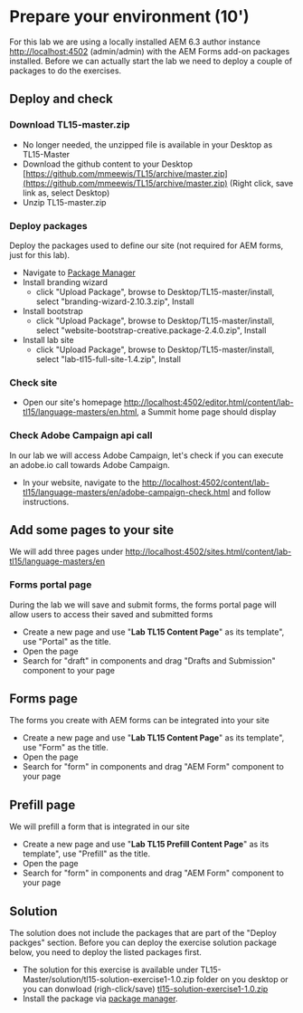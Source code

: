 # Prepare your environment (10')

For this lab we are using a locally installed AEM 6.3 author instance [http://localhost:4502](http://localhost:4502) (admin/admin) with the AEM Forms add-on packages installed. Before we can actually start the lab we need to deploy a couple of packages to do the exercises.

## Deploy and check

### Download TL15-master.zip

* No longer needed, the unzipped file is available in your Desktop as TL15-Master
* Download the github content to your Desktop [https://github.com/mmeewis/TL15/archive/master.zip](https://github.com/mmeewis/TL15/archive/master.zip) (Right click, save link as, select Desktop)
* Unzip TL15-master.zip

### Deploy packages

Deploy the packages used to define our site (not required for AEM forms, just for this lab). 

* Navigate to [Package Manager](http://localhost:4502/crx/packmgr/index.jsp)
* Install branding wizard
     * click "Upload Package", browse to Desktop/TL15-master/install, select "branding-wizard-2.10.3.zip", Install
* Install bootstrap
     * click "Upload Package", browse to Desktop/TL15-master/install, select "website-bootstrap-creative.package-2.4.0.zip", Install
* Install lab site
     * click "Upload Package", browse to Desktop/TL15-master/install, select "lab-tl15-full-site-1.4.zip", Install

### Check site

* Open our site's homepage [http://localhost:4502/editor.html/content/lab-tl15/language-masters/en.html](http://localhost:4502/editor.html/content/lab-tl15/language-masters/en.html), a Summit home page should display

### Check Adobe Campaign api call

In our lab we will access Adobe Campaign, let's check if you can execute an adobe.io call towards Adobe Campaign.

* In your website, navigate to the [http://localhost:4502/content/lab-tl15/language-masters/en/adobe-campaign-check.html](http://localhost:4502/content/lab-tl15/language-masters/en/adobe-campaign-check.html) and follow instructions.

## Add some pages to your site

We will add three pages under [http://localhost:4502/sites.html/content/lab-tl15/language-masters/en](http://localhost:4502/sites.html/content/lab-tl15/language-masters/en)

### Forms portal page

During the lab we will save and submit forms, the forms portal page will allow users to access their saved and submitted forms

* Create a new page and use "**Lab TL15 Content Page**" as its template", use "Portal" as the title.
* Open the page
* Search for "draft" in components and drag "Drafts and Submission" component to your page

## Forms page

The forms you create with AEM forms can be integrated into your site

* Create a new page and use "**Lab TL15 Content Page**" as its template", use "Form" as the title.
* Open the page
* Search for "form" in components and drag "AEM Form" component to your page

## Prefill page

We will prefill a form that is integrated in our site

* Create a new page and use "**Lab TL15 Prefill Content Page**" as its template", use "Prefill" as the title.
* Open the page
* Search for "form" in components and drag "AEM Form" component to your page

## Solution

The solution does not include the packages that are part of the "Deploy packges" section. Before you can deploy the exercise solution package below, you need to deploy the listed packages first.

* The solution for this exercise is available under TL15-Master/solution/tl15-solution-exercise1-1.0.zip folder on you desktop or you can donwload (righ-click/save) [tl15-solution-exercise1-1.0.zip](../solutions/tl15-solution-exercise1-1.0.zip)
* Install the package via [package manager](http://localhost:4502/crx/packmgr/index.jsp).
